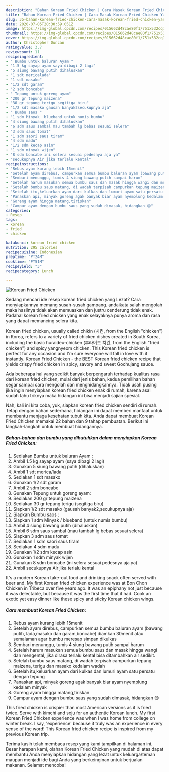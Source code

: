 ```yaml
---
description: "Bahan Korean Fried Chicken | Cara Masak Korean Fried Chicken Yang Sempurna"
title: "Bahan Korean Fried Chicken | Cara Masak Korean Fried Chicken Yang Sempurna"
slug: 35-bahan-korean-fried-chicken-cara-masak-korean-fried-chicken-yang-sempurna
date: 2020-07-05T20:30:59.051Z
image: https://img-global.cpcdn.com/recipes/015662d48cae80f1/751x532cq70/korean-fried-chicken-foto-resep-utama.jpg
thumbnail: https://img-global.cpcdn.com/recipes/015662d48cae80f1/751x532cq70/korean-fried-chicken-foto-resep-utama.jpg
cover: https://img-global.cpcdn.com/recipes/015662d48cae80f1/751x532cq70/korean-fried-chicken-foto-resep-utama.jpg
author: Christopher Duncan
ratingvalue: 3.7
reviewcount: 11
recipeingredient:
- " Bumbu untuk baluran Ayam "
- "1.5 kg sayap ayam saya dibagi 2 lagi"
- "5 siung bawang putih dihaluskan"
- "1 sdt mericalada"
- "1 sdt masako"
- "1/2 sdt garam"
- "2 sdm boncabe"
- " Tepung untuk goreng ayam"
- "200 gr tepung maizena"
- "30 gr tepung terigu segitiga biru"
- "1/2 sdt masako gausah banyak2secukupnya aja"
- " Bumbu saos "
- "1 sdm Minyak  blueband untuk numis bumbu"
- "4 siung bawang putih dihaluskan"
- "6 sdm saus sambal mau tambah lg bebas sesuai selera"
- "3 sdm saus tomat"
- "1 sdm saori saus tiram"
- "4 sdm madu"
- "1/2 sdm kecap asin"
- "1 sdm minyak wijen"
- "8 sdm boncabe ini selera sesuai pedesnya aja ya"
- "secukupnya Air jika terlalu kental"
recipeinstructions:
- "Rebus ayam kurang lebih 15menit"
- "Setelah ayam direbus, campurkan semua bumbu baluran ayam (bawang putih, lada,masako dan garam,boncabe) diamkan 30menit atau semalaman agar bumbu meresap simpan dikulkas"
- "Sembari menunggu, tumis 4 siung bawang putih sampai harum"
- "Setelah harum masukan semua bumbu saus dan masak hingga wangi dan mengental, jika dirasa terlalu kental bisa ditambahkan air sedikit."
- "Setelah bumbu saus matang, di wadah terpisah campurkan tepung maizena, terigu dan masako kedalam wadah"
- "Setelah itu,keluarkan ayam dari kulkas dan lumuri ayam satu persatu dengan tepung"
- "Panaskan api, minyak goreng agak banyak biar ayam nyemplung kedalam minyak"
- "Goreng ayam hingga matang,tiriskan"
- "Campur ayam dengan bumbu saus yang sudah dimasak, hidangkan 😊"
categories:
- Resep
tags:
- korean
- fried
- chicken

katakunci: korean fried chicken 
nutrition: 295 calories
recipecuisine: Indonesian
preptime: "PT24M"
cooktime: "PT51M"
recipeyield: "3"
recipecategory: Lunch

---
```



![Korean Fried Chicken](https://img-global.cpcdn.com/recipes/015662d48cae80f1/751x532cq70/korean-fried-chicken-foto-resep-utama.jpg)

Sedang mencari ide resep korean fried chicken yang Lezat? Cara menyiapkannya memang susah-susah gampang. andaikata salah mengolah maka hasilnya tidak akan memuaskan dan justru cenderung tidak enak. Padahal korean fried chicken yang enak selayaknya punya aroma dan rasa yang dapat memancing selera kita.

Korean fried chicken, usually called chikin (치킨, from the English &#34;chicken&#34;) in Korea, refers to a variety of fried chicken dishes created in South Korea, including the basic huraideu-chicken (후라이드 치킨, from the English &#34;fried chicken&#34;) and spicy yangnyeom chicken. This Korean fried chicken is perfect for any occasion and I&#39;m sure everyone will fall in love with it instantly. Korean Fried Chicken - the BEST Korean fried chicken recipe that yields crispy fried chicken in spicy, savory and sweet Gochujang sauce.

Ada beberapa hal yang sedikit banyak berpengaruh terhadap kualitas rasa dari korean fried chicken, mulai dari jenis bahan, kedua pemilihan bahan segar sampai cara mengolah dan menghidangkannya. Tidak usah pusing jika ingin menyiapkan korean fried chicken enak di rumah, karena asal sudah tahu triknya maka hidangan ini bisa menjadi sajian spesial.


Nah, kali ini kita coba, yuk, siapkan korean fried chicken sendiri di rumah. Tetap dengan bahan sederhana, hidangan ini dapat memberi manfaat untuk membantu menjaga kesehatan tubuh kita. Anda dapat membuat Korean Fried Chicken memakai 22 bahan dan 9 tahap pembuatan. Berikut ini langkah-langkah untuk membuat hidangannya.

<!--inarticleads1-->

##### Bahan-bahan dan bumbu yang dibutuhkan dalam menyiapkan Korean Fried Chicken:

1. Sediakan  Bumbu untuk baluran Ayam :
1. Ambil 1.5 kg sayap ayam (saya dibagi 2 lagi)
1. Gunakan 5 siung bawang putih (dihaluskan)
1. Ambil 1 sdt merica/lada
1. Sediakan 1 sdt masako
1. Gunakan 1/2 sdt garam
1. Ambil 2 sdm boncabe
1. Gunakan  Tepung untuk goreng ayam:
1. Sediakan 200 gr tepung maizena
1. Sediakan 30 gr tepung terigu (segitiga biru)
1. Siapkan 1/2 sdt masako (gausah banyak2,secukupnya aja)
1. Siapkan  Bumbu saos :
1. Siapkan 1 sdm Minyak / blueband (untuk numis bumbu)
1. Ambil 4 siung bawang putih (dihaluskan)
1. Ambil 6 sdm saus sambal (mau tambah lg bebas sesuai selera)
1. Siapkan 3 sdm saus tomat
1. Sediakan 1 sdm saori saus tiram
1. Sediakan 4 sdm madu
1. Gunakan 1/2 sdm kecap asin
1. Gunakan 1 sdm minyak wijen
1. Gunakan 8 sdm boncabe (ini selera sesuai pedesnya aja ya)
1. Ambil secukupnya Air jika terlalu kental


It&#39;s a modern Korean take-out food and drinking snack often served with beer and. My first Korean fried chicken experience was at Bon Chon Chicken in Tribeca over five years ago. It was an epiphany not just because it was delectable, but because it was the first time that it had. Cook an exotic yet easy dinner like these spicy and sticky Korean chicken wings. 

<!--inarticleads2-->

##### Cara membuat Korean Fried Chicken:

1. Rebus ayam kurang lebih 15menit
1. Setelah ayam direbus, campurkan semua bumbu baluran ayam (bawang putih, lada,masako dan garam,boncabe) diamkan 30menit atau semalaman agar bumbu meresap simpan dikulkas
1. Sembari menunggu, tumis 4 siung bawang putih sampai harum
1. Setelah harum masukan semua bumbu saus dan masak hingga wangi dan mengental, jika dirasa terlalu kental bisa ditambahkan air sedikit.
1. Setelah bumbu saus matang, di wadah terpisah campurkan tepung maizena, terigu dan masako kedalam wadah
1. Setelah itu,keluarkan ayam dari kulkas dan lumuri ayam satu persatu dengan tepung
1. Panaskan api, minyak goreng agak banyak biar ayam nyemplung kedalam minyak
1. Goreng ayam hingga matang,tiriskan
1. Campur ayam dengan bumbu saus yang sudah dimasak, hidangkan 😊


This fried chicken is crispier than most American versions as it is fried twice. Serve with kimchi and soju for an authentic Korean lunch. My first Korean Fried Chicken experience was when I was home from college on winter break. I say, &#39;experience&#39; because it truly was an experience in every sense of the word! This Korean fried chicken recipe is inspired from my previous Korean trip. 

Terima kasih telah membaca resep yang kami tampilkan di halaman ini. Besar harapan kami, olahan Korean Fried Chicken yang mudah di atas dapat membantu Anda menyiapkan hidangan yang lezat untuk keluarga/teman maupun menjadi ide bagi Anda yang berkeinginan untuk berjualan makanan. Selamat mencoba!
